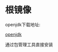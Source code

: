 # 根镜像
openjdk下载地址:

[openjdk](https://download.java.net/java/GA/jdk17.0.2/dfd4a8d0985749f896bed50d7138ee7f/8/GPL/openjdk-17.0.2_linux-aarch64_bin.tar.gz "openjdk")

通过包管理工具直接安装
